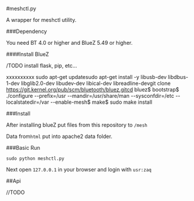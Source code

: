 #meshctl.py

A wrapper for meshctl utility.

###Dependency

You need BT 4.0 or higher and BlueZ 5.49 or higher.

####Install BlueZ

/TODO install flask, pip, etc...

xxxxxxxxxx sudo apt-get updatesudo apt-get install -y libusb-dev libdbus-1-dev libglib2.0-dev libudev-dev libical-dev libreadline-devgit clone https://git.kernel.org/pub/scm/bluetooth/bluez.gitcd bluez$ bootstrap$ ./configure --prefix=/usr --mandir=/usr/share/man --sysconfdir=/etc --localstatedir=/var --enable-mesh$ make$ sudo make install

###Install 

After installing blueZ put files from this repository to `/mesh`

Data from`html` put into apache2 data folder. 

###Basic Run

`sudo python meshctl.py`

Next open `127.0.0.1` in your browser and login with `usr:zaq`

##Api

//TODO
